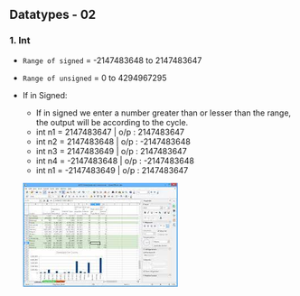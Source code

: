 ## Datatypes - 02

### 1. Int
- `Range of signed` = -2147483648 to 2147483647
- `Range of unsigned` = 0 to 4294967295
- If in Signed:
    - If in signed we enter a number greater than or lesser than the range, the output will be according to the cycle.
    - int n1 = 2147483647  | o/p : 2147483647
    - int n2 = 2147483648  | o/p : -2147483648
    - int n3 = 2147483649  | o/p : 2147483647
    - int n4 = -2147483648 | o/p : -2147483648
    - int n1 = -2147483649 | o/p : 2147483647

    ![Alt text](image.png)